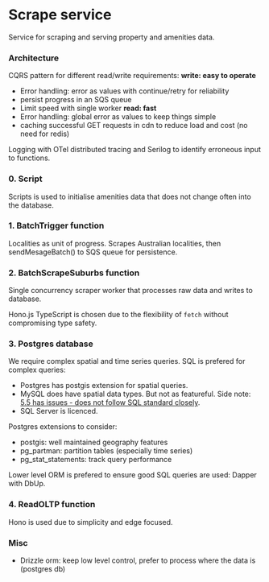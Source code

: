 # Scrape service
Service for scraping and serving property and amenities data.

### Architecture
CQRS pattern for different read/write requirements:
**write: easy to operate**
  - Error handling: error as values with continue/retry for reliability
  - persist progress in an SQS queue
  - Limit speed with single worker
**read: fast**
  - Error handling: global error as values to keep things simple
  - caching successful GET requests in cdn to reduce load and cost (no need for redis)

Logging with OTel distributed tracing and Serilog to identify erroneous input to functions.

### 0. Script
Scripts is used to initialise amenities data that does not change often into the database.

### 1. BatchTrigger function
Localities as unit of progress. Scrapes Australian localities, then sendMesageBatch() to SQS queue for persistence.

### 2. BatchScrapeSuburbs function
Single concurrency scraper worker that processes raw data and writes to database.

Hono.js TypeScript is chosen due to the flexibility of `fetch` without compromising type safety.

### 3. Postgres database
We require complex spatial and time series queries. SQL is prefered for complex queries:
  - Postgres has postgis extension for spatial queries.
  - MySQL does have spatial data types. But not as featureful. Side note: [5.5 has issues - does not follow SQL standard closely](https://vimeo.com/43536445#t=293s).
  - SQL Server is licenced.

Postgres extensions to consider:
  - postgis: well maintained geography features
  - pg_partman: partition tables (especially time series)
  - pg_stat_statements: track query performance

Lower level ORM is prefered to ensure good SQL queries are used: Dapper with DbUp.

### 4. ReadOLTP function
Hono is used due to simplicity and edge focused.

### Misc
  - Drizzle orm: keep low level control, prefer to process where the data is (postgres db)
